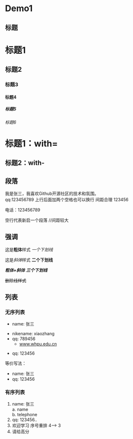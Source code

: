 # Demo1

## 标题 
# 标题1
## 标题2
### 标题3
#### 标题4
##### 标题5
###### 标题6

标题1：with=
===

标题2：with-
---

## 段落

我是张三，我喜欢Github开源社区的技术和氛围。  
qq:123456789        上行后面加两个空格也可以换行 
    间距合理
    123456

电话：123456789 

空行代表新启一个段落    //间距较大




## 强调


这是**粗体**样式     _一个下划线_

这是*斜体*样式       __二个下划线__

***粗体+斜体***      ___三个下划线___

~~删除线样式~~

## 列表

### 无序列表

* name: 张三
 - nikename: xiaozhang
 - qq: 789456
   - www.whpu.edu.cn
* qq:   123456

等价写法：  
- name: 张三
- qq:   123456


### 有序列表

1. name: 张三  
  a. name  
  b. telephone
2. qq:   123456..
4. 欢迎学习 序号重排 4--> 3
3. 请给高分